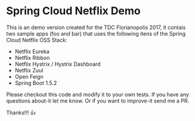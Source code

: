 # Spring Cloud Netflix Demo

This is an demo version created for the TDC Florianopolis 2017, it contais two sample apps (foo and bar) that uses the following itens of the Spring Cloud Netflix OSS Stack:

 * Netflix Eureka
 * Netflix Ribbon
 * Netflix Hystrix / Hystrix Dashboard
 * Netflix Zuul
 * Open Feign
 * Spring Boot 1.5.2


Please checkout this code and modify it to your own tests. If you have any questions about-it let me know. Or if you want to improve-it send me a PR.


Thanks!!! :+1: 
